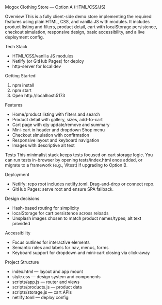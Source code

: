 Mogox Clothing Store — Option A (HTML/CSS/JS)

Overview
This is a fully client-side demo store implementing the required features using plain HTML, CSS, and vanilla JS with modules. It includes product listing and filters, product detail, cart with localStorage persistence, checkout simulation, responsive design, basic accessibility, and a live deployment config.

Tech Stack
- HTML/CSS/vanilla JS modules
- Netlify (or GitHub Pages) for deploy
- http-server for local dev

Getting Started
1. npm install
2. npm start
3. Open http://localhost:5173

Features
- Home/product listing with filters and search
- Product detail with gallery, sizes, add-to-cart
- Cart page with qty update/remove and summary
- Mini-cart in header and dropdown Shop menu
- Checkout simulation with confirmation
- Responsive layout and keyboard navigation
- Images with descriptive alt text

Tests
This minimalist stack keeps tests focused on cart storage logic. You can run tests in-browser by opening tests/index.html once added, or migrate to a framework (e.g., Vitest) if upgrading to Option B.

Deployment
- Netlify: repo root includes netlify.toml. Drag-and-drop or connect repo.
- GitHub Pages: serve root and ensure SPA fallback.

Design decisions
- Hash-based routing for simplicity
- localStorage for cart persistence across reloads
- Unsplash images chosen to match product names/types; alt text provided

Accessibility
- Focus outlines for interactive elements
- Semantic roles and labels for nav, menus, forms
- Keyboard support for dropdown and mini-cart closing via click-away

Project Structure
- index.html — layout and app mount
- style.css — design system and components
- scripts/app.js — router and views
- scripts/products.js — product data
- scripts/storage.js — cart APIs
- netlify.toml — deploy config


